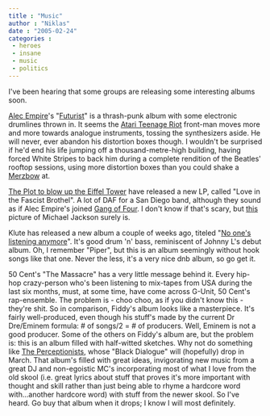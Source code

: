 ```yaml
---
title : "Music"
author : "Niklas"
date : "2005-02-24"
categories : 
 - heroes
 - insane
 - music
 - politics
---
```


I've been hearing that some groups are releasing some interesting albums soon.

[Alec Empire](http://www.alecempire.com)'s "[Futurist](http://www.digitalhardcore.com/uploads/futurist_uploads/DHRCD40-Cover.jpg)" is a thrash-punk album with some electronic drumlines thrown in. It seems the [Atari Teenage Riot](http://www.damagedgoods.co.uk/atariteenageriot) front-man moves more and more towards analogue instruments, tossing the synthesizers aside. He will never, ever abandon his distortion boxes though. I wouldn't be surprised if he'd end his life jumping off a thousand-metre-high building, having forced White Stripes to back him during a complete rendition of the Beatles' rooftop sessions, using more distortion boxes than you could shake a [Merzbow](http://merzbow.net) at.

[The Plot to blow up the Eiffel Tower](http://www.blowuptheeiffeltower.com) have released a new LP, called "Love in the Fascist Brothel". A lot of DAF for a San Diego band, although they sound as if Alec Empire's joined [Gang of Four](http://www.metal-tiger.com/delinquent/gangof4.html). I don't know if that's scary, but [this](http://img.photobucket.com/albums/v211/katyzz/cemj/CEMJ06.jpg) picture of Michael Jackson surely is.

Klute has released a new album a couple of weeks ago, titeled "[No one's listening anymore](http://www.ukrecordshop.com/shop/catalog/Klute__No_Ones_Listening_Anymore_p_17014.html)". It's good drum 'n' bass, reminiscent of Johnny L's debut album. Oh, I remember "Piper", but this is an album seemingly without hook songs like that one. Never the less, it's a very nice dnb album, so go get it.

50 Cent's "The Massacre" has a very little message behind it. Every hip-hop crazy-person who's been listening to mix-tapes from USA during the last six months, must, at some time, have come across G-Unit, 50 Cent's rap-ensemble. The problem is - choo choo, as if you didn't know this - they're shit. So in comparison, Fiddy's album looks like a masterpiece. It's fairly well-produced, even though his stuff's made by the current Dr Dre/Eminem formula: # of songs/2 = # of producers. Well, Eminem is not a good producer. Some of the others on Fiddy's album are, but the problem is: this is an album filled with half-witted sketches. Why not do something like [The Perceptionists](http://www.theperceptionists.com), whose "Black Dialogue" will (hopefully) drop in March. That album's filled with great ideas, invigorating new music from a great DJ and non-egoistic MC's incorporating most of what I love from the old skool (i.e. great lyrics about stuff that proves it's more important with thought and skill rather than just being able to rhyme a hardcore word with...another hardcore word) with stuff from the newer skool. So I've heard. Go buy that album when it drops; I know I will most definitely.

